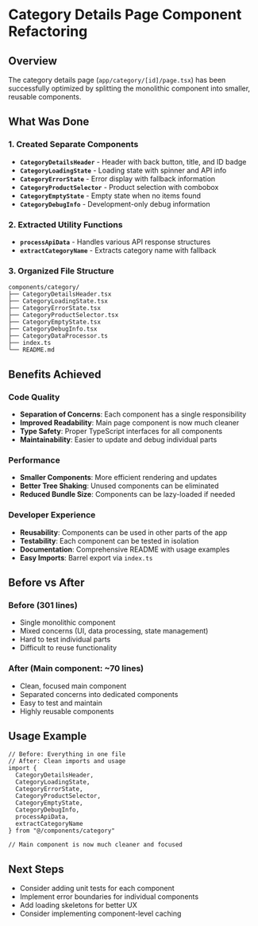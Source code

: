 # Category Details Page Component Refactoring

## Overview
The category details page (`app/category/[id]/page.tsx`) has been successfully optimized by splitting the monolithic component into smaller, reusable components.

## What Was Done

### 1. Created Separate Components
- **`CategoryDetailsHeader`** - Header with back button, title, and ID badge
- **`CategoryLoadingState`** - Loading state with spinner and API info
- **`CategoryErrorState`** - Error display with fallback information
- **`CategoryProductSelector`** - Product selection with combobox
- **`CategoryEmptyState`** - Empty state when no items found
- **`CategoryDebugInfo`** - Development-only debug information

### 2. Extracted Utility Functions
- **`processApiData`** - Handles various API response structures
- **`extractCategoryName`** - Extracts category name with fallback

### 3. Organized File Structure
```
components/category/
├── CategoryDetailsHeader.tsx
├── CategoryLoadingState.tsx
├── CategoryErrorState.tsx
├── CategoryProductSelector.tsx
├── CategoryEmptyState.tsx
├── CategoryDebugInfo.tsx
├── CategoryDataProcessor.ts
├── index.ts
└── README.md
```

## Benefits Achieved

### Code Quality
- **Separation of Concerns**: Each component has a single responsibility
- **Improved Readability**: Main page component is now much cleaner
- **Type Safety**: Proper TypeScript interfaces for all components
- **Maintainability**: Easier to update and debug individual parts

### Performance
- **Smaller Components**: More efficient rendering and updates
- **Better Tree Shaking**: Unused components can be eliminated
- **Reduced Bundle Size**: Components can be lazy-loaded if needed

### Developer Experience
- **Reusability**: Components can be used in other parts of the app
- **Testability**: Each component can be tested in isolation
- **Documentation**: Comprehensive README with usage examples
- **Easy Imports**: Barrel export via `index.ts`

## Before vs After

### Before (301 lines)
- Single monolithic component
- Mixed concerns (UI, data processing, state management)
- Hard to test individual parts
- Difficult to reuse functionality

### After (Main component: ~70 lines)
- Clean, focused main component
- Separated concerns into dedicated components
- Easy to test and maintain
- Highly reusable components

## Usage Example

```tsx
// Before: Everything in one file
// After: Clean imports and usage
import {
  CategoryDetailsHeader,
  CategoryLoadingState,
  CategoryErrorState,
  CategoryProductSelector,
  CategoryEmptyState,
  CategoryDebugInfo,
  processApiData,
  extractCategoryName
} from "@/components/category"

// Main component is now much cleaner and focused
```

## Next Steps
- Consider adding unit tests for each component
- Implement error boundaries for individual components
- Add loading skeletons for better UX
- Consider implementing component-level caching 